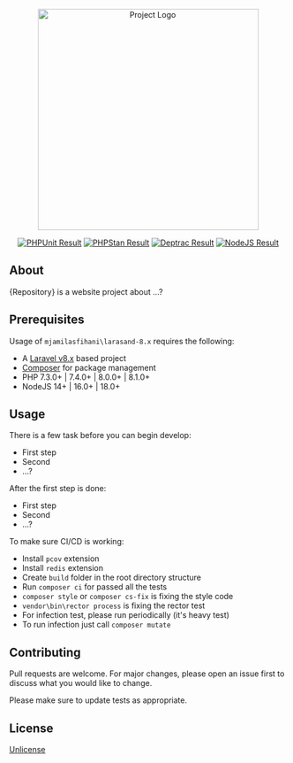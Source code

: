 <p align="center"><a href="https://github.com/mjamilasfihani/larasand-8.x" _target="blank"><img src="https://via.placeholder.com/400x200" width="400" alt="Project Logo"></a></p>

<p align="center">
<a href="https://github.com/mjamilasfihani/larasand-8.x/actions/workflows/phpunit.yml"><img src="https://github.com/mjamilasfihani/larasand-8.x/workflows/PHPUnit/badge.svg" alt="PHPUnit Result"></a>
<a href="https://github.com/mjamilasfihani/larasand-8.x/actions/workflows/phpstan.yml"><img src="https://github.com/mjamilasfihani/larasand-8.x/workflows/PHPStan/badge.svg" alt="PHPStan Result"></a>
<a href="https://github.com/mjamilasfihani/larasand-8.x/actions/workflows/deptrac.yml"><img src="https://github.com/mjamilasfihani/larasand-8.x/workflows/Deptrac/badge.svg" alt="Deptrac Result"></a>
<a href="https://github.com/mjamilasfihani/larasand-8.x/actions/workflows/nodejs.yml"><img src="https://github.com/mjamilasfihani/larasand-8.x/workflows/NodeJS/badge.svg" alt="NodeJS Result"></a>
</p>

## About

{Repository} is a website project about ...?

## Prerequisites

Usage of `mjamilasfihani\larasand-8.x` requires the following:

- A [Laravel v8.x](https://laravel.com/docs/8.x) based project
- [Composer](https://getcomposer.org) for package management
- PHP 7.3.0+ | 7.4.0+ | 8.0.0+ | 8.1.0+
- NodeJS 14+ | 16.0+ | 18.0+

## Usage

There is a few task before you can begin develop:

- First step
- Second
- ...?

After the first step is done:

- First step
- Second
- ...?

To make sure CI/CD is working:

- Install `pcov` extension
- Install `redis` extension
- Create `build` folder in the root directory structure
- Run `composer ci` for passed all the tests
- `composer style` or `composer cs-fix` is fixing the style code
- `vendor\bin\rector process` is fixing the rector test
- For infection test, please run periodically (it's heavy test)
- To run infection just call `composer mutate`

## Contributing

Pull requests are welcome. For major changes, please open an issue first to discuss what you would like to change.

Please make sure to update tests as appropriate.

## License

[Unlicense](https://github.com/mjamilasfihani/larasand-8.x)
